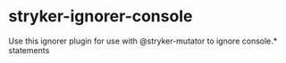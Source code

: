 # stryker-ignorer-console
Use this ignorer plugin for use with @stryker-mutator to ignore console.* statements
